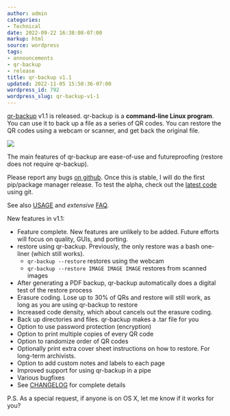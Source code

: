 ```yaml
---
author: admin
categories:
- Technical
date: 2022-09-22 16:38:08-07:00
markup: html
source: wordpress
tags:
- announcements
- qr-backup
- release
title: qr-backup v1.1
updated: 2022-11-05 15:50:36-07:00
wordpress_id: 792
wordpress_slug: qr-backup-v1-1
---
```

[qr-backup](https://github.com/za3k/qr-backup) v1.1 is released. qr-backup is a **command-line Linux program**. You can use it to back up a file as a series of QR codes. You can restore the QR codes using a webcam or scanner, and get back the original file.

[![](https://blog.za3k.com/wp-content/uploads/2022/09/image-1024x614.png)](https://blog.za3k.com/wp-content/uploads/2022/09/image.png)

The main features of qr-backup are ease-of-use and futureproofing (restore does not require qr-backup).

Please report any bugs [on github](https://github.com/za3k/qr-backup/issues). Once this is stable, I will do the first pip/package manager release. To test the alpha, check out the [latest code](https://github.com/za3k/qr-backup) using git.

See also [USAGE](https://github.com/za3k/qr-backup/blob/master/docs/USAGE.md) and *extensive* [FAQ](https://github.com/za3k/qr-backup/blob/master/docs/FAQ.md).

New features in v1.1:

-   Feature complete. New features are unlikely to be added. Future efforts will focus on quality, GUIs, and porting.
-   restore using qr-backup. Previously, the only restore was a bash one-liner (which still works).
    -   `qr-backup --restore` restores using the webcam
    -   `qr-backup --restore IMAGE IMAGE IMAGE` restores from scanned images
-   After generating a PDF backup, qr-backup automatically does a digital test of the restore process
-   Erasure coding. Lose up to 30% of QRs and restore will still work, as long as you are using qr-backup to restore
-   Increased code density, which about cancels out the erasure coding.
-   Back up directories and files. qr-backup makes a .tar file for you
-   Option to use password protection (encryption)
-   Option to print multiple copies of every QR code
-   Option to randomize order of QR codes
-   Optionally print extra cover sheet instructions on how to restore. For long-term archivists.
-   Option to add custom notes and labels to each page
-   Improved support for using qr-backup in a pipe
-   Various bugfixes
-   See [CHANGELOG](https://github.com/za3k/qr-backup/blob/master/CHANGELOG) for complete details

P.S. As a special request, if anyone is on OS X, let me know if it works for you?
